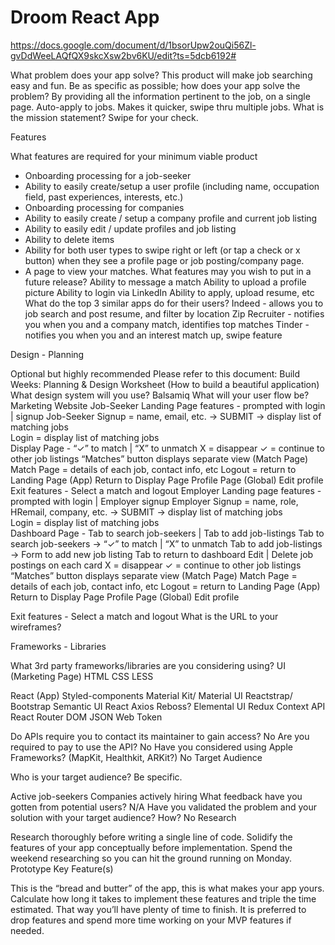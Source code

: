 # Droom React App
https://docs.google.com/document/d/1bsorUpw2ouQi56Zl-gvDdWeeLAQfQX9skcXsw2bv6KU/edit?ts=5dcb6192#


What problem does your app solve?
This product will make job searching easy and fun.
Be as specific as possible; how does your app solve the problem?
By providing all the information pertinent to the job, on a single page.  Auto-apply to jobs.
Makes it quicker, swipe thru multiple jobs.
What is the mission statement?
Swipe for your check.


Features

What features are required for your minimum viable product
- Onboarding processing for a job-seeker
- Ability to easily create/setup a user profile (including name, occupation field, past experiences, interests, etc.)
- Onboarding processing for companies
- Ability to easily create / setup a company profile and current job listing
- Ability to easily edit / update profiles and job listing
- Ability to delete items
- Ability for both user types to swipe right or left (or tap a check or x button) when they see a profile page or job posting/company page.
- A page to view your matches.
What features may you wish to put in a future release?
Ability to message a match
Ability to upload a profile picture
Ability to login via LinkedIn
Ability to apply, upload resume, etc
What do the top 3 similar apps do for their users?
Indeed - allows you to job search and post resume, and filter by location
Zip Recruiter - notifies you when you and a company match, identifies top matches
Tinder - notifies you when you and an interest match up, swipe feature


Design - Planning

Optional but highly recommended Please refer to this document:
Build Weeks: Planning & Design Worksheet (How to build a beautiful application)
What design system will you use?
Balsamiq
What will your user flow be?
Marketing Website
Job-Seeker
Landing Page features - 
prompted with login | signup 
Job-Seeker Signup = name, email, etc. -> SUBMIT -> display list of matching jobs  
Login = display list of matching jobs  
Display Page - “✓” to match | “X” to unmatch
X = disappear 
✓ = continue to other job listings
“Matches” button displays separate view (Match Page) 
        Match Page = details of each job, contact info, etc
            Logout = return to Landing Page (App)
            Return to Display Page
        Profile Page (Global)
            Edit profile
Exit features - Select a match and logout
Employer
Landing page features - 
prompted with login | Employer signup 
Employer Signup = name, role, HRemail, company, etc. -> SUBMIT -> display list of matching jobs  
Login = display list of matching jobs  
Dashboard Page - 
    Tab to search job-seekers | Tab to add job-listings
                Tab to search job-seekers -> “✓” to match | “X” to unmatch
                Tab to add job-listings -> Form to add new job listing
Tab to return to dashboard
    Edit | Delete job postings on each card 
X = disappear 
✓ = continue to other job listings
“Matches” button displays separate view (Match Page) 
        Match Page = details of each job, contact info, etc
            Logout = return to Landing Page (App)
            Return to Display Page
        Profile Page (Global)
            Edit profile

Exit features - Select a match and logout
What is the URL to your wireframes?


Frameworks - Libraries

What 3rd party frameworks/libraries are you considering using?
UI (Marketing Page)
    HTML
CSS
    LESS
    
    
React (App)
Styled-components
Material Kit/ Material UI
Reactstrap/ Bootstrap
Semantic UI React
Axios
Reboss?
Elemental UI
Redux
Context API
React Router DOM
JSON Web Token

Do APIs require you to contact its maintainer to gain access?
No
Are you required to pay to use the API?
No
Have you considered using Apple Frameworks? (MapKit, Healthkit, ARKit?)
No
Target Audience

Who is your target audience? Be specific.

Active job-seekers
Companies actively hiring
What feedback have you gotten from potential users?
N/A
Have you validated the problem and your solution with your target audience? How?
No
Research

Research thoroughly before writing a single line of code. Solidify the features of your app conceptually before implementation. Spend the weekend researching so you can hit the ground running on Monday.
Prototype Key Feature(s)

This is the “bread and butter” of the app, this is what makes your app yours. Calculate how long it takes to implement these features and triple the time estimated. That way you’ll have plenty of time to finish. It is preferred to drop features and spend more time working on your MVP features if needed.
